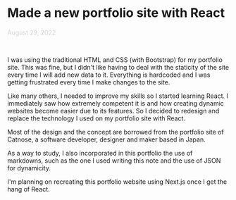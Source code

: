 # <span className="page__title">Made a new portfolio site with React</span>

<span style="color: lightgrey">August 29, 2022</span>

&nbsp;

<span className="page__content">
I was using the traditional HTML and CSS (with Bootstrap) for my portfolio site. This was fine, but I didn't like having to deal with the staticity of the site every time I will add new data to it. Everything is hardcoded and I was getting frustrated every time I make changes to the site.

Like many others, I needed to improve my skills so I started learning React. I immediately saw how extremely competent it is and how creating dynamic websites become easier due to its features. So I decided to redesign and replace the technology I used on my portfolio site with React.

Most of the design and the concept are borrowed from the portfolio site of Catnose, a software developer, designer and maker based in Japan.

As a way to study, I also incorporated in this portfolio the use of markdowns, such as the one I used writing this note and the use of JSON for dynamicity.

I'm planning on recreating this portfolio website using Next.js once I get the hang of React.

</span>

